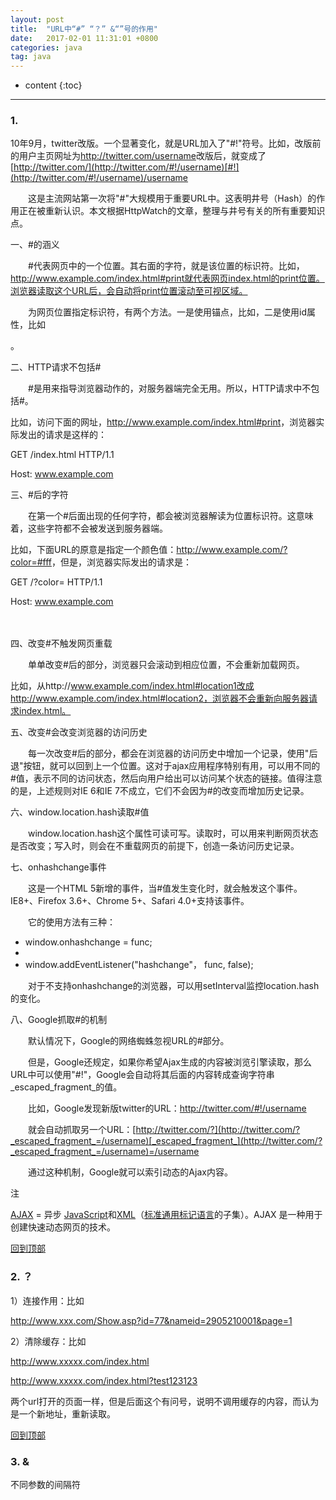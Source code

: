 ```yaml
---
layout: post
title:  "URL中“#” “？” &“”号的作用"
date:   2017-02-01 11:31:01 +0800
categories: java
tag: java
---
```


* content
{:toc}


---


### 1.  #

​    10年9月，twitter改版。一个显著变化，就是URL加入了"#!"符号。比如，改版前的用户主页网址为<http://twitter.com/username>改版后，就变成了[http://twitter.com/](http://twitter.com/#!/username)[#!](http://twitter.com/#!/username)/username 

　　这是主流网站第一次将"#"大规模用于重要URL中。这表明井号（Hash）的作用正在被重新认识。本文根据HttpWatch的文章，整理与井号有关的所有重要知识点。

一、#的涵义

　　#代表网页中的一个位置。其右面的字符，就是该位置的标识符。比如，http://www.example.com/index.html#print就代表网页index.html的print位置。浏览器读取这个URL后，会自动将print位置滚动至可视区域。

　　为网页位置指定标识符，有两个方法。一是使用锚点，比如<a name="print"></a>，二是使用id属性，比如<div id="print">。



二、HTTP请求不包括#

　　#是用来指导浏览器动作的，对服务器端完全无用。所以，HTTP请求中不包括#。

比如，访问下面的网址，<http://www.example.com/index.html#print>，浏览器实际发出的请求是这样的：



GET /index.html HTTP/1.1

Host: www.example.com

 

三、#后的字符

　　在第一个#后面出现的任何字符，都会被浏览器解读为位置标识符。这意味着，这些字符都不会被发送到服务器端。

比如，下面URL的原意是指定一个颜色值：<http://www.example.com/?color=#fff>，但是，浏览器实际发出的请求是：



GET /?color= HTTP/1.1

Host: www.example.com

 　　

四、改变#不触发网页重载

　　单单改变#后的部分，浏览器只会滚动到相应位置，不会重新加载网页。

比如，从http://www.example.com/index.html#location1改成http://www.example.com/index.html#location2，浏览器不会重新向服务器请求index.html。

 

五、改变#会改变浏览器的访问历史

　　每一次改变#后的部分，都会在浏览器的访问历史中增加一个记录，使用"后退"按钮，就可以回到上一个位置。这对于ajax应用程序特别有用，可以用不同的#值，表示不同的访问状态，然后向用户给出可以访问某个状态的链接。值得注意的是，上述规则对IE 6和IE 7不成立，它们不会因为#的改变而增加历史记录。

六、window.location.hash读取#值

　　window.location.hash这个属性可读可写。读取时，可以用来判断网页状态是否改变；写入时，则会在不重载网页的前提下，创造一条访问历史记录。

七、onhashchange事件

　　这是一个HTML 5新增的事件，当#值发生变化时，就会触发这个事件。IE8+、Firefox 3.6+、Chrome 5+、Safari 4.0+支持该事件。

　　它的使用方法有三种：

- window.onhashchange = func;
- <body onhashchange="func();">
- window.addEventListener("hashchange"， func, false);

　　对于不支持onhashchange的浏览器，可以用setInterval监控location.hash的变化。

八、Google抓取#的机制

　　默认情况下，Google的网络蜘蛛忽视URL的#部分。

　　但是，Google还规定，如果你希望Ajax生成的内容被浏览引擎读取，那么URL中可以使用"#!"，Google会自动将其后面的内容转成查询字符串_escaped_fragment_的值。

　　比如，Google发现新版twitter的URL：<http://twitter.com/#!/username>

　　就会自动抓取另一个URL：[http://twitter.com/?](http://twitter.com/?_escaped_fragment_=/username)[_escaped_fragment_](http://twitter.com/?_escaped_fragment_=/username)=/username 

　　通过这种机制，Google就可以索引动态的Ajax内容。

 注

[AJAX](http://baike.baidu.com/subview/1641/5762264.htm?fr=aladdin) = 异步 [JavaScript](http://baike.baidu.com/view/16168.htm)和[XML](http://baike.baidu.com/view/63.htm)（[标准通用标记语言](http://baike.baidu.com/view/5286041.htm)的子集）。AJAX 是一种用于创建快速动态网页的技术。

[回到顶部](http://www.cnblogs.com/kaituorensheng/p/3776527.html#_labelTop)

### 2. ？

1）连接作用：比如



http://www.xxx.com/Show.asp?id=77&nameid=2905210001&page=1

2）清除缓存：比如

http://www.xxxxx.com/index.html

http://www.xxxxx.com/index.html?test123123

两个url打开的页面一样，但是后面这个有问号，说明不调用缓存的内容，而认为是一个新地址，重新读取。

[回到顶部](http://www.cnblogs.com/kaituorensheng/p/3776527.html#_labelTop)

### 3. &

不同参数的间隔符